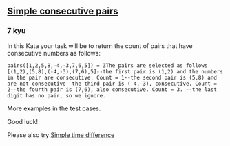 <h2><a href=https://www.codewars.com/kata/5a3e1319b6486ac96f000049/train/javascript target="_blank">Simple consecutive pairs</a></h2><h3>7 kyu</h3><p>In this Kata your task will be to return the count of pairs that have consecutive numbers as follows:</p><pre><code class="language-Haskell">pairs([1,2,5,8,-4,-3,7,6,5]) = 3The pairs are selected as follows [(1,2),(5,8),(-4,-3),(7,6),5]--the first pair is (1,2) and the numbers in the pair are consecutive; Count = 1--the second pair is (5,8) and are not consecutive--the third pair is (-4,-3), consecutive. Count = 2--the fourth pair is (7,6), also consecutive. Count = 3. --the last digit has no pair, so we ignore.</code></pre><p>More examples in the test cases. </p><p>Good luck!</p><p>Please also try <a href="https://www.codewars.com/kata/5b76a34ff71e5de9db0000f2" data-turbolinks="false" target="_blank">Simple time difference</a></p>